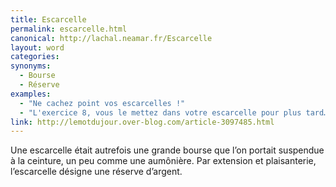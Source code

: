 ```yaml
---
title: Escarcelle
permalink: escarcelle.html
canonical: http://lachal.neamar.fr/Escarcelle
layout: word
categories:
synonyms:
  - Bourse
  - Réserve
examples:
  - "Ne cachez point vos escarcelles !"
  - "L'exercice 8, vous le mettez dans votre escarcelle pour plus tard…"
link: http://lemotdujour.over-blog.com/article-3097485.html
---
```


Une escarcelle était autrefois une grande bourse que l’on portait suspendue à la ceinture, un peu comme une aumônière. Par extension et plaisanterie, l’escarcelle désigne une réserve d’argent.


